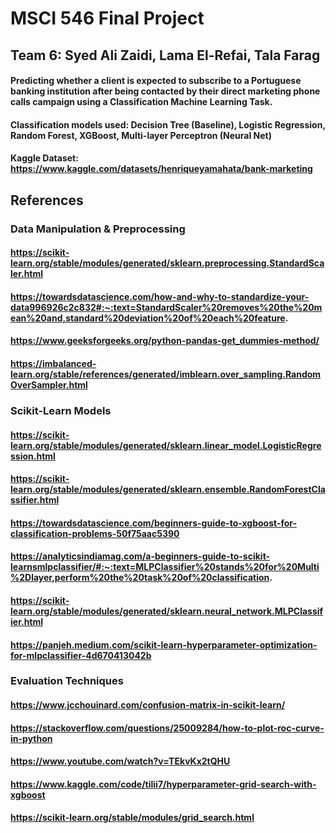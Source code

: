 # MSCI 546 Final Project
## Team 6: Syed Ali Zaidi, Lama El-Refai, Tala Farag
#### Predicting whether a client is expected to subscribe to a Portuguese banking institution after being contacted by their direct marketing phone calls campaign using a Classification Machine Learning Task.
#### Classification models used: Decision Tree (Baseline), Logistic Regression, Random Forest, XGBoost, Multi-layer Perceptron (Neural Net) 
#### Kaggle Dataset: https://www.kaggle.com/datasets/henriqueyamahata/bank-marketing

## References 
### Data Manipulation & Preprocessing 
#### https://scikit-learn.org/stable/modules/generated/sklearn.preprocessing.StandardScaler.html 
#### https://towardsdatascience.com/how-and-why-to-standardize-your-data996926c2c832#:~:text=StandardScaler%20removes%20the%20mean%20and,standard%20deviation%20of%20each%20feature.
#### https://www.geeksforgeeks.org/python-pandas-get_dummies-method/
#### https://imbalanced-learn.org/stable/references/generated/imblearn.over_sampling.RandomOverSampler.html

### Scikit-Learn Models 
#### https://scikit-learn.org/stable/modules/generated/sklearn.linear_model.LogisticRegression.html
#### https://scikit-learn.org/stable/modules/generated/sklearn.ensemble.RandomForestClassifier.html
#### https://towardsdatascience.com/beginners-guide-to-xgboost-for-classification-problems-50f75aac5390
#### https://analyticsindiamag.com/a-beginners-guide-to-scikit-learnsmlpclassifier/#:~:text=MLPClassifier%20stands%20for%20Multi%2Dlayer,perform%20the%20task%20of%20classification.
#### https://scikit-learn.org/stable/modules/generated/sklearn.neural_network.MLPClassifier.html
#### https://panjeh.medium.com/scikit-learn-hyperparameter-optimization-for-mlpclassifier-4d670413042b

### Evaluation Techniques  
#### https://www.jcchouinard.com/confusion-matrix-in-scikit-learn/
#### https://stackoverflow.com/questions/25009284/how-to-plot-roc-curve-in-python
#### https://www.youtube.com/watch?v=TEkvKx2tQHU
#### https://www.kaggle.com/code/tilii7/hyperparameter-grid-search-with-xgboost
#### https://scikit-learn.org/stable/modules/grid_search.html


